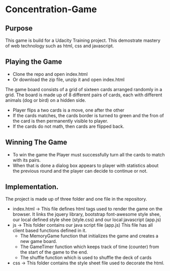 # Concentration-Game

## Purpose

This game is build for a Udacity Training project. This demostrate mastery of web technology such as html, css and javascript.

## Playing the Game

* Clone the repo and open index.html
* Or download the zip file, unzip it and open index.html

The game board consists of a grid of  sixteen cards arranged randomly in a grid.
The board is made up of 8 different pairs of cards, each with different animals (dog or bird) on a hidden side.

* Player flips a two cards is a move, one after the other
* If the cards matches, the cards border is turned to green and the fron of the card is then permanently visible to player.
* If the cards do not math, then cards are flipped back.

## Winning The Game
* To win the game the Player must successfully turn all the cards to match with its pairs.
* When that is done a dialog box appears to player with statistics about the previous round and the player can decide to continue or not.

## Implementation.
The project is made up of three folder and one file in the repository.
 * index.html -> This file defines html tags used to render the game on the browser. It links the jquery library, bootstrap font-awesome style shee, our local defined style shee (style.css) and our local javascript (app.js)
 * js -> This folder contains our java script file (app.js) This file has all client based functions defined in it.
  	* The MemoryGame function that initializes the game and creates a new game board.
  	* The GameTimer function which keeps track of time (counter) from the start of the game to the end.
  	* The shuffle function which is used to shuffle the deck of cards
  * css -> This folder contains the style sheet file used to decorate the html.
